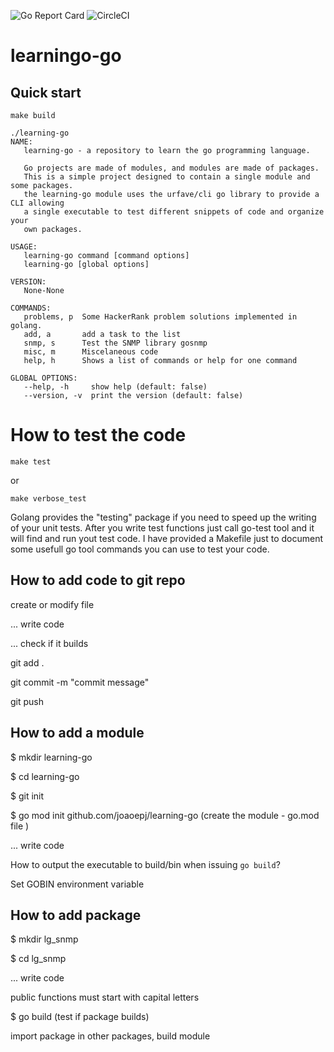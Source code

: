 ![Go Report Card](https://goreportcard.com/badge/github.com/joaoepj/learning-go)
![CircleCI](https://img.shields.io/circleci/build/gh/joaoepj/learning-go)

# learningo-go

## Quick start

```
make build
```
```
./learning-go
NAME:
   learning-go - a repository to learn the go programming language.

   Go projects are made of modules, and modules are made of packages.
   This is a simple project designed to contain a single module and some packages.
   the learning-go module uses the urfave/cli go library to provide a CLI allowing
   a single executable to test different snippets of code and organize your 
   own packages.

USAGE:
   learning-go command [command options]
   learning-go [global options]

VERSION:
   None-None

COMMANDS:
   problems, p  Some HackerRank problem solutions implemented in golang.
   add, a       add a task to the list
   snmp, s      Test the SNMP library gosnmp
   misc, m      Miscelaneous code
   help, h      Shows a list of commands or help for one command

GLOBAL OPTIONS:
   --help, -h     show help (default: false)
   --version, -v  print the version (default: false) 
```

# How to test the code
```
make test
```
or

```
make verbose_test
```

Golang provides the "testing" package if you need to speed up the writing of your unit tests.
After you write test functions just call go-test tool and it will find and run yout test code. I have provided a Makefile just to document some usefull go tool commands you can use to test your code.

## How to add code to git repo

create or modify file

... write code

... check if it builds

git add .

git commit -m "commit message"

git push


## How to add a module
$ mkdir learning-go

$ cd learning-go

$ git init

$ go mod init github.com/joaoepj/learning-go (create the module - go.mod file )

... write code

How to output the executable to build/bin when issuing `go build`?

Set GOBIN environment variable


## How to add package

$ mkdir lg_snmp

$ cd lg_snmp

... write code

public functions must start with capital letters

$ go build (test if package builds)

import package in other packages, build module
